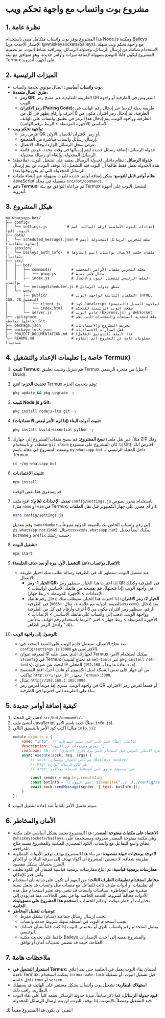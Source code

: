 # مشروع بوت واتساب مع واجهة تحكم ويب

## 1. نظرة عامة

هذا المشروع يوفر بوت واتساب متكامل مبني باستخدام Node.js ومكتبة Baileys (الإصدار الأحدث من @whiskeysockets/baileys)، مع واجهة تحكم ويب سهلة الاستخدام تمكنك من إرسال الرسائل، وجدولة الرسائل، ومراقبة نشاط البوت. تم تصميم المشروع ليكون قابلاً للتوسع بسهولة لإضافة ميزات وأوامر جديدة، وهو متوافق مع بيئة Termux على أجهزة أندرويد.

## 2. الميزات الرئيسية

*   **بوت واتساب أساسي:** اتصال موثوق بخدمة واتساب.
*   **طرق اتصال متعددة:**
    *   **رمز QR:** الطريقة التقليدية عبر مسح رمز QR المعروض في الطرفية أو واجهة الويب.
    *   **رمز الاقتران (Pairing Code):** طريقة بديلة للربط عبر إدخال رقم الهاتف في الطرفية، ثم إدخال رمز اقتران مكون من 8 أحرف وأرقام يظهر في كل من الطرفية وواجهة الويب. يتم إدخال هذا الرمز في تطبيق واتساب على الهاتف الأساسي (الأجهزة المرتبطة > الربط برقم الهاتف).
*   **واجهة تحكم ويب:**
    *   عرض رمز QR أو رمز الاقتران للاتصال الأولي.
    *   إرسال رسائل واتساب مباشرة من المتصفح.
    *   عرض سجل الرسائل الواردة وحالة الاتصال.
    *   جدولة الرسائل: إضافة رسائل جديدة ليتم إرسالها في وقت محدد، عرض قائمة الرسائل المجدولة، وإلغاء أي رسالة مجدولة.
*   **جدولة الرسائل:** نظام داخلي لجدولة الرسائل يعتمد على تشغيل البوت. (ملاحظة: هذه الجدولة تعمل فقط طالما أن البوت قيد التشغيل. إذا توقف البوت، لن يتم إرسال الرسائل المجدولة التي لم يحن وقتها بعد).
*   **نظام أوامر قابل للتوسع:** يمكن إضافة أوامر جديدة للبوت بسهولة عبر إنشاء ملفات JavaScript منفصلة في مجلد `src/bot/commands`.
*   **دعم Termux:** تم مراعاة التوافق مع بيئة Termux لتشغيل البوت على أجهزة أندرويد.

## 3. هيكل المشروع

```
my-whatsapp-bot/
├── config/
│   └── settings.js         # إعدادات البوت الأساسية (رقم المالك، اسم البوت، إلخ)
├── data/
│   └── scheduled_messages.json # ملف لتخزين الرسائل المجدولة (يتم إنشاؤه تلقائياً)
├── session/
│   └── baileys_auth_info/  # ملفات جلسة الاتصال بواتساب (يتم إنشاؤها تلقائياً)
├── src/
│   ├── bot/
│   │   ├── commands/         # مجلد لتخزين ملفات الأوامر المخصصة
│   │   │   └── ping.js       # مثال لأمر بسيط
│   │   ├── index.js          # الملف الرئيسي لتشغيل البوت والاتصال بواتساب
│   │   └── messageScheduler.js # منطق جدولة الرسائل
│   └── web/
│       ├── public/           # الملفات الثابتة لواجهة الويب (HTML, CSS, JS للعميل)
│       │   ├── client.js     # كود JavaScript لواجهة العميل (المتصفح)
│       │   └── index.html    # صفحة الويب الرئيسية للتحكم
│       └── server.js         # خادم الويب (Express.js) و WebSocket
├── .gitignore                # ملف لتحديد الملفات والمجلدات التي يجب تجاهلها بواسطة Git
├── package.json              # تعريف المشروع والاعتماديات
├── package-lock.json         # قفل إصدارات الاعتماديات
├── PROJECT_DOCUMENTATION.md  # هذا الملف (التوثيق الشامل)
└── README.md                 # معلومات عامة عن المشروع (تم إنشاؤه مبدئياً)
```

## 4. تعليمات الإعداد والتشغيل (خاصة بـ Termux)

1.  **تثبيت Termux:** قم بتنزيل وتثبيت تطبيق Termux من متجره الرسمي (مثل F-Droid).
2.  **تحديث الحزم:** افتح Termux وقم بتحديث الحزم:
    ```bash
    pkg update && pkg upgrade -y
    ```
3.  **تثبيت Node.js و Git:**
    ```bash
    pkg install nodejs-lts git -y
    ```
4.  **تثبيت أدوات البناء (إذا لزم الأمر لبعض الاعتماديات):**
    ```bash
    pkg install build-essential python -y
    ```
5.  **نسخ المشروع:** قم بنسخ ملفات المشروع إلى جهازك (مثلاً، عبر نقل ملف ZIP وفك ضغطه، أو باستخدام `git clone` إذا كان المشروع على مستودع Git).
    افترض أنك وضعت المشروع في مجلد باسم `my-whatsapp-bot` داخل المجلد الرئيسي لـ Termux.
    ```bash
    cd ~/my-whatsapp-bot
    ```
6.  **تثبيت الاعتماديات:**
    ```bash
    npm install
    ```
    قد يستغرق هذا بعض الوقت.

7.  **تعديل الإعدادات (هام):**
    افتح ملف `config/settings.js` باستخدام محرر نصوص (مثل `nano` أو `vim` في Termux، أو أي محرر على جهاز الكمبيوتر قبل نقل الملفات):
    ```bash
    nano config/settings.js
    ```
    وقم بتعديل `ownerNumber` إلى رقم واتساب الخاص بك بالصيغة الدولية متبوعاً بـ `@s.whatsapp.net` (مثال: `9665xxxxxxx@s.whatsapp.net`). يمكنك أيضاً تعديل `botName` و `prefix` حسب رغبتك.

8.  **تشغيل البوت:**
    ```bash
    npm start
    ```
9.  **الاتصال بواتساب (عند التشغيل لأول مرة أو بعد حذف الجلسة):**
    *   عند تشغيل البوت، ستظهر لك في الطرفية رسالة تطلب منك اختيار طريقة الاتصال:
        *   **الخيار 1: رمز QR:** إذا اخترت هذا الخيار، سيظهر رمز QR في الطرفية وكذلك في واجهة الويب (إذا فتحتها). قم بمسحه من هاتفك الأساسي (واتساب > الإعدادات > الأجهزة المرتبطة > ربط جهاز).
        *   **الخيار 2: رمز الاقتران:** إذا اخترت هذا الخيار، سيطلب منك إدخال رقم هاتفك في الطرفية (بالصيغة الدولية مع علامة +، مثال: `+9665xxxxxxx`). بعد إدخال الرقم، سيظهر رمز اقتران مكون من 8 أحرف وأرقام في كل من الطرفية وواجهة الويب. اذهب إلى واتساب على هاتفك الأساسي > الإعدادات > الأجهزة المرتبطة > ربط جهاز > اختر "الربط باستخدام رقم الهاتف بدلاً من ذلك" وأدخل الرمز الظاهر.

10. **الوصول إلى واجهة الويب:**
    *   بعد نجاح الاتصال، سيعمل خادم الويب على المنفذ المحدد في `config/settings.js` (الافتراضي هو `3000`).
    *   لمعرفة عنوان IP لجهازك الذي يعمل عليه Termux، يمكنك استخدام الأمر `ifconfig` في Termux (قد تحتاج لتثبيت `net-tools` عبر `pkg install net-tools`). ابحث عن عنوان IP المحلي (عادة ما يبدأ بـ `192.168.x.x`).
    *   من أي جهاز على نفس الشبكة (مثل الكمبيوتر أو هاتف آخر)، افتح المتصفح واكتب: `http://<عنوان_IP_لجهاز_Termux>:3000`.
    *   مثال: `http://192.168.1.105:3000`.
    *   في واجهة الويب، سترى إما مربعاً لعرض رمز QR أو قسماً لعرض رمز الاقتران، بناءً على الطريقة التي اخترتها في الطرفية.

## 5. كيفية إضافة أوامر جديدة

1.  اذهب إلى المجلد `src/bot/commands/`.
2.  أنشئ ملف JavaScript جديد باسم الأمر (مثلاً، `info.js`).
3.  اكتب كود الأمر بالتنسيق التالي (مثال `info.js`):
    ```javascript
    module.exports = {
        name: "info", // اسم الأمر الذي سيتم استدعاؤه (مثلاً: .info)
        description: "يعرض معلومات عن البوت.",
        cooldown: 10, // فترة الانتظار بالثواني قبل استخدام الأمر مرة أخرى (اختياري)
        async execute(sock, msg, args) {
            // sock: هو كائن الاتصال بواتساب (Baileys socket)
            // msg: هو كائن الرسالة الواردة
            // args: هي مصفوفة تحتوي على الوسائط المدخلة مع الأمر

            const sender = msg.key.remoteJid;
            const botInfo = `🤖 اسم البوت: ${require("../../../config/settings").botName}\n👨‍💻 المطور: Manus AI`;
            await sock.sendMessage(sender, { text: botInfo });
        }
    };
    ```
4.  سيتم تحميل الأمر تلقائياً عند إعادة تشغيل البوت.

## 6. الأمان والمخاطر

*   **الاعتماد على مكتبات مفتوحة المصدر:** هذا المشروع يعتمد بشكل أساسي على مكتبة `@whiskeysockets/baileys`، وهي مكتبة مفتوحة المصدر معروفة ومستخدمة على نطاق واسع للتفاعل مع واتساب. الكود المصدري للمكتبة وللمشروع نفسه متاح للمراجعة.
*   **لا توجد برمجيات خبيثة مقصودة:** تم بناء هذا المشروع بهدف توفير الأدوات المطلوبة بطريقة شفافة. لا يتضمن المشروع أي أكواد تهدف إلى سرقة البيانات أو إلحاق الضرر بحسابك بشكل مقصود.
*   **ممارسات برمجية قياسية:** تم اتباع ممارسات برمجية قياسية لضمان أن الكود نظيف وآمن قدر الإمكان.
*   **مخاطر استخدام تطبيقات الطرف الثالث:** من المهم أن تكون على دراية بأن استخدام أي تطبيقات أو أدوات طرف ثالث للتفاعل مع منصات مثل واتساب قد يحمل نسبة صغيرة من المخاطرة. سياسات واتساب قد تتغير، وقد تعتبر استخدام مثل هذه الأدوات مخالفاً لشروط الخدمة الخاصة بها في بعض الحالات، مما قد يؤدي إلى تحذيرات أو حظر مؤقت أو دائم للحساب. **استخدم هذا المشروع على مسؤوليتك الخاصة.**
*   **توصيات لتقليل المخاطر:**
    *   تجنب إرسال رسائل جماعية (سبام) بشكل مفرط.
    *   تجنب استخدام البوت في أنشطة تنتهك شروط خدمة واتساب.
    *   يفضل استخدام رقم واتساب ثانوي أو مخصص للبوت إذا كنت قلقاً بشأن حسابك الرئيسي.
    *   حافظ على تحديث مكتبة Baileys والمشروع نفسه إلى أحدث الإصدارات المتاحة، حيث قد تتضمن تحديثات أمان أو توافق.

## 7. ملاحظات هامة

*   **استمرار التشغيل في Termux:** لضمان بقاء البوت يعمل في الخلفية حتى بعد إغلاق نافذة Termux، يمكنك استخدام `termux-wake-lock` قبل تشغيل البوت، أو تشغيله داخل جلسة `tmux` أو `screen`.
*   **استهلاك البطارية:** تشغيل بوت واتساب بشكل مستمر على الهاتف قد يستهلك البطارية. راقب ذلك.
*   **قيود جدولة الرسائل:** كما ذكر سابقاً، ميزة جدولة الرسائل تعتمد كلياً على بقاء البوت قيد التشغيل ومتصلاً بالإنترنت. إذا توقف البوت، لن يتم إرسال الرسائل المجدولة.

نتمنى أن يكون هذا المشروع مفيداً لك!

